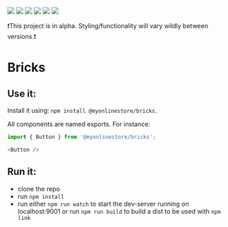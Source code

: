 [![](https://circleci.com/gh/MyOnlineStore/bricks/tree/master.svg?style=shield)](https://circleci.com/gh/MyOnlineStore/bricks/tree/master) [![](https://api.codeclimate.com/v1/badges/af815fd9f588fcf86d8f/test_coverage)](https://codeclimate.com/github/MyOnlineStore/bricks/test_coverage) [![](https://api.codeclimate.com/v1/badges/af815fd9f588fcf86d8f/maintainability)](https://codeclimate.com/github/MyOnlineStore/bricks/maintainability) [![](https://img.shields.io/badge/style-%F0%9F%92%85%20styled--components-orange.svg?colorB=daa357&colorA=db748e)](https://github.com/styled-components/styled-components) [![](https://badges.frapsoft.com/os/gpl/gpl.png?v=103)](https://opensource.org/licenses/GPL-3.0/) [![](https://img.shields.io/badge/code_style-prettier-ff69b4.svg?style=flat-square)](https://github.com/prettier/prettier)

❗️This project is in alpha. Styling/functionality will vary wildly between versions.❗️

# Bricks

## Use it:
Install it using: `npm install @myonlinestore/bricks`.

All components are named exports. For instance:
```typescript
import { Button } from '@myonlinestore/bricks';

<Button />
```

## Run it:

- clone the repo
- run `npm install`
- run either `npm run watch` to start the dev-server running on localhost:9001 or run `npm run build` to build a dist to be used with `npm link`